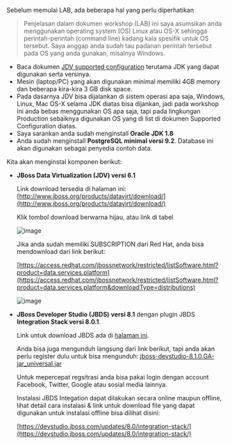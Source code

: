 Sebelum memulai LAB, ada beberapa hal yang perlu diperhatikan

> Penjelasan dalam dokumen workshop (LAB) ini saya asumsikan anda menggunakan operating system (OS) Linux atau OS-X sehingga perintah-perintah (command line) kadang kala spesifik untuk OS tersebut. Saya anggap anda sudah tau padanan perintah tersebut pada OS yang anda gunakan, misalnya Windows.

*  Baca dokumen [JDV supported configuration](https://access.redhat.com/articles/703663) terutama JDK yang dapat digunakan serta versinya.
*  Mesin (laptop/PC) yang akan digunakan minimal memiliki 4GB memory dan beberapa kira-kira 3 GB disk space.
*  Pada dasarnya JDV bisa dijalankan di sistem operasi apa saja, Windows, Linux, Mac OS-X selama JDK diatas bisa dijankan, jadi pada workshop ini anda bebas menggunakan OS apa saja, tapi pada lingkungan Production sebaiknya digunakan OS yang di list di dokumen Supported Configuration diatas.
*  Saya sarankan anda sudah menginstall **Oracle JDK 1.8**
*  Anda sudah menginstall **PostgreSQL minimal versi 9.2**. Database ini akan digunakan sebagai penyedia contoh data.

Kita akan menginstal komponen berikut:
-  **JBoss Data Virtualization (JDV) versi 6.1**

   Link download tersedia di halaman ini: [http://www.jboss.org/products/datavirt/download/](http://www.jboss.org/products/datavirt/download/)
   
   Klik tombol download berwarna hijau, atau link di tabel
   
   ![image](https://cloud.githubusercontent.com/assets/3068071/7456503/23434a12-f2af-11e4-8308-318ac57de3cf.png)
   
   Jika anda sudah memiliki SUBSCRIPTION dari Red Hat, anda bisa mendownload dari link berikut:
   
   [https://access.redhat.com/jbossnetwork/restricted/listSoftware.html?product=data.services.platform](https://access.redhat.com/jbossnetwork/restricted/listSoftware.html?product=data.services.platform&downloadType=distributions)
   
   ![image](https://cloud.githubusercontent.com/assets/3068071/7456599/e16ae158-f2af-11e4-8b9e-59225d94f2df.png)

-  **JBoss Developer Studio (JBDS) versi 8.1** dengan plugin JBDS **Integration Stack versi 8.0.1**.
   
   Link untuk download JBDS ada di [halaman ini](https://www.jboss.org/products/devstudio/overview/). 
   
   Anda bisa juga mengunduh langsung dari link berikut, tapi anda akan perlu register dulu untuk bisa mengunduh:
   [jboss-devstudio-8.1.0.GA-jar_universal.jar](https://www.jboss.org/download-manager/file/jboss-devstudio-8.1.0.GA-jar_universal.jar)
   
   Untuk mepercepat regsitrasi anda bisa pakai login dengan account Facebook, Twitter, Google atau sosial media lainnya.
   
   Instalasi JBDS Integation dapat dilakukan secara online maupun offline, lihat detail cara instalasi & link untuk download file yang dapat digunakan untuk instalasi offline bisa dilihat disini:
   
   [https://devstudio.jboss.com/updates/8.0/integration-stack/](https://devstudio.jboss.com/updates/8.0/integration-stack/)
